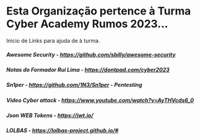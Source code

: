 # Esta Organização pertence à Turma Cyber Academy Rumos 2023...

Inicio de Links para ajuda de à turma.

##### Awesome Security - https://github.com/sbilly/awesome-security

##### Notas do Formador Rui Lima - https://dontpad.com/cyber2023

##### Sn1per - https://github.com/1N3/Sn1per - Pentesting

##### Video Cyber attack - https://www.youtube.com/watch?v=AyTHVcds6_0

##### Json WEB Tokens - https://jwt.io/

##### LOLBAS - https://lolbas-project.github.io/#

